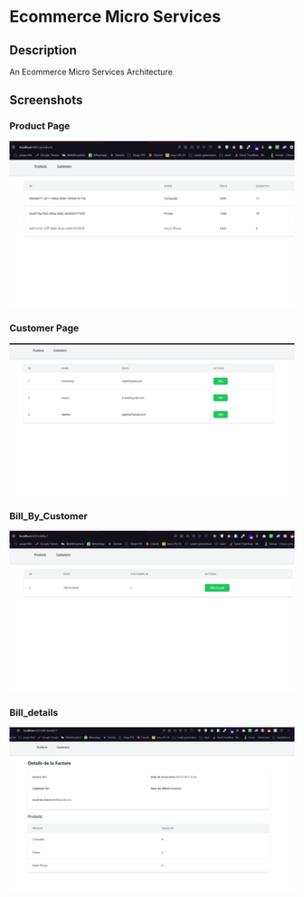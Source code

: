 # Ecommerce Micro Services

## Description
An Ecommerce Micro Services Architecture

## Screenshots

### Product Page
![Product Page](screenshots/img.png)

### Customer Page
![Customer Page](screenshots/img_1.png)

### Bill_By_Customer
![Bill_By_Customer](screenshots/img_2.png)

### Bill_details
![Bill_details](screenshots/img_3.png)